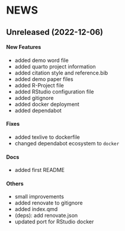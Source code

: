 # NEWS

## Unreleased (2022-12-06)

#### New Features

* added demo word file
* added quarto project information
* added citation style and reference.bib
* added demo paper files
* added R-Project file
* added RStudio configuration file
* added gitignore
* added docker deployment
* added dependabot
#### Fixes

* added texlive to dockerfile
* changed dependabot ecosystem to `docker`
#### Docs

* added first README
#### Others

* small improvements
* added renovate to gitignore
* added index.qmd
* (deps): add renovate.json
* updated port for RStudio docker
